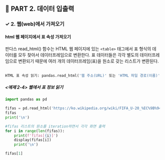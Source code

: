 <h2>📌 PART 2. 데이터 입출력</h2>
<h3>✓ 2. 웹(web)에서 가져오기</h3>

<h4>html 웹 페이지에서 표 속성 가져오기</h4>
판다스 read_html() 함수는 HTML 웹 페이지에 있는 <code>&lt;table&gt;</code> 태그에서 표 형식의 데이터를 모두 찾아서 데이터프레임으로 변환한다. 표 데이터들은 각각 별도의 데이터프레임으로 변환되기 때문에 여러 개의 데이터프레임(표)을 원소로 갖는 리스트가 변환된다.<br>
<br>

```python
HTML 표 속성 읽기: pandas.read_html('웹 주소(URL)' 또는 'HTML 파일 경로(이름)')
```
##### <예제 2-4> 웹에서 표 정보 읽기 
```python
import pandas as pd

fifas = pd.read_html('https://ko.wikipedia.org/wiki/FIFA_U-20_%EC%9B%94%EB%93%9C%EC%BB%B5')
fifas
print('\n')

#fifas 리스트의 원소를 iteration하면서 각각 화면 출력
for i in range(len(fifas)):
    print(f'fifas[{i}]')
    display(fifas[i])
    print('\n')

fifas[1]
```